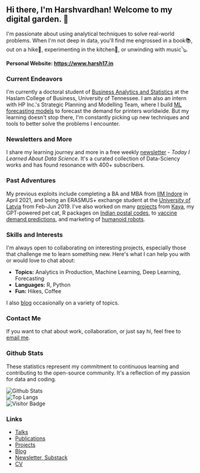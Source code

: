 ## Hi there, I'm Harshvardhan! Welcome to my digital garden. 👋

I'm passionate about using analytical techniques to solve real-world problems. When I'm not deep in data, you'll find me engrossed in a book📚, out on a hike🥾, experimenting in the kitchen🥘, or unwinding with music🪕. 

**Personal Website: https://www.harsh17.in**

### Current Endeavors
I'm currently a doctoral student of [Business Analytics and Statistics](https://haslam.utk.edu/business-analytics-statistics) at the Haslam College of Business, University of Tennessee. I am also an intern with HP Inc.'s Strategic Planning and Modelling Team, where I build [ML forecasting models](https://www.harsh17.in/hp22/) to forecast the demand for printers worldwide. But my learning doesn't stop there, I'm constantly picking up new techniques and tools to better solve the problems I encounter.

### Newsletters and More
I share my learning journey and more in a free weekly [newsletter](https://harsh17.in/next) - _Today I Learned About Data Science_. It's a curated collection of Data-Sciency works and has found resonance with 400+ subscribers.

### Past Adventures
My previous exploits include completing a BA and MBA from [IIM Indore](https://iimidr.ac.in) in April 2021, and being an ERASMUS+ exchange student at the [University of Latvia](https://www.lu.lv/en/) from Feb-Jun 2019. I've also worked on many [projects](https://www.harsh17.in/project/) from [Kaya](https://huggingface.co/spaces/harsh17/shiny-cat), my GPT-powered pet cat, R packages on [Indian postal codes](https://www.harsh17.in/indiapin/), to [vaccine demand predictions](https://www.harsh17.in/malaria-vaccine-coverage/), and marketing of [humanoid robots](https://www.harsh17.in/invento-robotics/).

### Skills and Interests
I'm always open to collaborating on interesting projects, especially those that challenge me to learn something new. Here's what I can help you with or would love to chat about:

- **Topics:** Analytics in Production, Machine Learning, Deep Learning, Forecasting
- **Languages:** R, Python
- **Fun:** Hikes, Coffee

I also [blog](https://www.harsh17.in/blog/) occasionally on a variety of topics.

### Contact Me
If you want to chat about work, collaboration, or just say hi, feel free to [email me](mailto:hello@harsh17.in).

### Github Stats
These statistics represent my commitment to continuous learning and contributing to the open-source community. It's a reflection of my passion for data and coding.

![Github Stats](https://github-readme-stats.vercel.app/api?username=harshvardhaniimi&count_private=false&show_icons=true&include_all_commits=true)
<br>
![Top Langs](https://github-readme-stats.vercel.app/api/top-langs/?username=harshvardhaniimi&layout=compact)
<br>
![Visitor Badge](https://visitor-badge.laobi.icu/badge?page_id=harshvardhaniimi)

### Links

- [Talks](https://www.harsh17.in/talk/)
- [Publications](https://www.harsh17.in/publications/)
- [Projects](https://www.harsh17.in/project/)
- [Blog](https://www.harsh17.in/blog/)
- [Newsletter, Substack](https://hvsc1708.substack.com/)
- [CV](https://www.harsh17.in/docs/cv.pdf)
